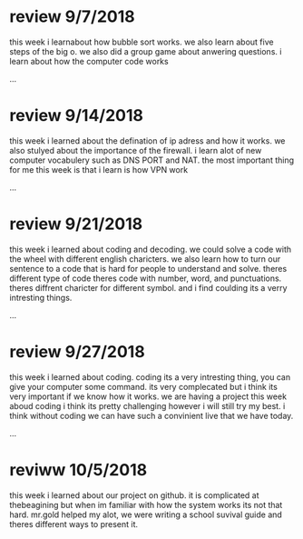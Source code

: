 # review 9/7/2018

this week i learnabout how bubble sort works. we also learn about five steps of the big o. we also did a group game about anwering questions. i learn about how the computer code works

...

# review 9/14/2018

this week i learned about the defination of ip adress and how it works. we also stulyed about the importance of the firewall. i learn alot of new computer vocabulery such as DNS PORT and NAT. the most important thing for me this week is that i learn is how VPN work

...

# review 9/21/2018

this week i learned about coding and decoding. we could solve a code with the wheel with different english charicters. we also learn how to turn our sentence to a code that is hard for people to understand and solve. theres different type of code theres code with number, word, and punctuations. theres diffrent charicter for different symbol. and i find coulding its a verry intresting things.

...

# review 9/27/2018

this week i learned about coding. coding its a very intresting thing, you can give your computer some command. its very complecated but i think its very important if we know how it works. we are having a project this week aboud coding i think its pretty challenging however i will still try my best. i think without coding we can have such a convinient live that we have today.

...

# reviww 10/5/2018

this week i learned about our project on github. it is complicated at thebeagining but when im familiar with how the system works its not that hard. mr.gold helped my alot, we were writing a school suvival guide and theres different ways to present it.
